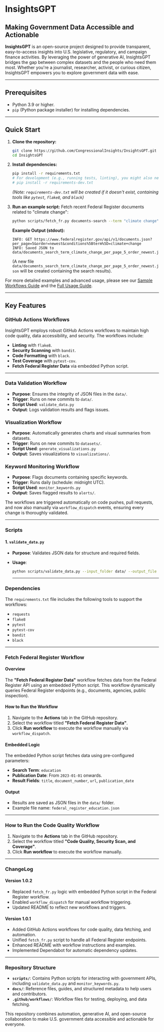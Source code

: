 # InsightsGPT

## Making Government Data Accessible and Actionable

**InsightsGPT** is an open-source project designed to provide transparent, easy-to-access insights into U.S. legislative, regulatory, and campaign finance activities. By leveraging the power of generative AI, InsightsGPT bridges the gap between complex datasets and the people who need them most. Whether you're a journalist, researcher, activist, or curious citizen, InsightsGPT empowers you to explore government data with ease.

---

## Prerequisites

-   Python 3.9 or higher.
-   `pip` (Python package installer) for installing dependencies.

---

## Quick Start

1.  **Clone the repository:**
    ```bash
    git clone https://github.com/CongressionalInsights/InsightsGPT.git
    cd InsightsGPT
    ```
2.  **Install dependencies:**
    ```bash
    pip install -r requirements.txt
    # For development (e.g., running tests, linting), you might also need:
    # pip install -r requirements-dev.txt 
    ```
    *(Note: `requirements-dev.txt` will be created if it doesn't exist, containing tools like `pytest`, `flake8`, and `black`)*

3.  **Run an example script:**
    Fetch recent Federal Register documents related to "climate change":
    ```bash
    python scripts/fetch_fr.py documents-search --term "climate change" --per_page 5 --order newest
    ```

    **Example Output (stdout):**
    ```
    INFO: GET https://www.federalregister.gov/api/v1/documents.json?per_page=5&order=newest&conditions%5Bterm%5D=climate+change
    INFO: Saved JSON to data/documents_search_term_climate_change_per_page_5_order_newest.json
    ```
    (A new file `data/documents_search_term_climate_change_per_page_5_order_newest.json` will be created containing the search results).

For more detailed examples and advanced usage, please see our [Sample Workflows Guide](docs/Sample_Workflows.md) and the [Full Usage Guide](docs/USAGE_GUIDE_FOR_AI.md).

---

## **Key Features**

### **GitHub Actions Workflows**

InsightsGPT employs robust GitHub Actions workflows to maintain high code quality, data accessibility, and security. The workflows include:

- **Linting** with `flake8`.
- **Security Scanning** with `bandit`.
- **Code Formatting** with `black`.
- **Test Coverage** with `pytest-cov`.
- **Fetch Federal Register Data** via embedded Python script.

---

### **Data Validation Workflow**
- **Purpose**: Ensures the integrity of JSON files in the `data/`.
- **Trigger**: Runs on new commits to `data/`.
- **Script Used**: `validate_data.py`
- **Output**: Logs validation results and flags issues.

### **Visualization Workflow**
- **Purpose**: Automatically generates charts and visual summaries from datasets.
- **Trigger**: Runs on new commits to `datasets/`.
- **Script Used**: `generate_visualizations.py`
- **Output**: Saves visualizations to `visualizations/`.

### **Keyword Monitoring Workflow**
- **Purpose**: Flags documents containing specific keywords.
- **Trigger**: Runs daily (schedule: midnight UTC).
- **Script Used**: `monitor_keywords.py`
- **Output**: Saves flagged results to `alerts/`.

The workflows are triggered automatically on code pushes, pull requests, and now also manually via `workflow_dispatch` events, ensuring every change is thoroughly validated.

---

### **Scripts**

#### 1. `validate_data.py`
- **Purpose**: Validates JSON data for structure and required fields.
- **Usage**:
  ```bash
  python scripts/validate_data.py --input_folder data/ --output_file logs/validation_results.json
  ```

  ---

### **Dependencies**

The `requirements.txt` file includes the following tools to support the workflows:

- `requests`
- `flake8`
- `pytest`
- `pytest-cov`
- `bandit`
- `black`

---

### **Fetch Federal Register Workflow**

#### Overview

The **"Fetch Federal Register Data"** workflow fetches data from the Federal Register API using an embedded Python script. This workflow dynamically queries Federal Register endpoints (e.g., documents, agencies, public inspection).

#### How to Run the Workflow

1. Navigate to the **Actions** tab in the GitHub repository.
2. Select the workflow titled **"Fetch Federal Register Data"**.
3. Click **Run workflow** to execute the workflow manually via `workflow_dispatch`.

#### Embedded Logic

The embedded Python script fetches data using pre-configured parameters:

- **Search Term**: `education`
- **Publication Date**: From `2023-01-01` onwards.
- **Result Fields**: `title`, `document_number`, `url`, `publication_date`

#### Output

- Results are saved as JSON files in the `data/` folder.
- Example file name: `federal_register_education.json`

---

### **How to Run the Code Quality Workflow**

1. Navigate to the **Actions** tab in the GitHub repository.
2. Select the workflow titled **"Code Quality, Security Scan, and Coverage"**.
3. Click **Run workflow** to execute the workflow manually.

---

### **ChangeLog**

#### Version 1.0.2

- Replaced `fetch_fr.py` logic with embedded Python script in the Federal Register workflow.
- Enabled `workflow_dispatch` for manual workflow triggering.
- Updated README to reflect new workflows and triggers.

#### Version 1.0.1

- Added GitHub Actions workflows for code quality, data fetching, and automation.
- Unified `fetch_fr.py` script to handle all Federal Register endpoints.
- Enhanced README with workflow instructions and examples.
- Implemented Dependabot for automatic dependency updates.

---

### **Repository Structure**

- **`scripts/`**: Contains Python scripts for interacting with government APIs, including `validate_data.py` and `monitor_keywords.py`.
- **`docs/`**: Reference files, guides, and structured metadata to help users and contributors.
- **`.github/workflows/`**: Workflow files for testing, deploying, and data fetching.

This repository combines automation, generative AI, and open-source collaboration to make U.S. government data accessible and actionable for everyone.
